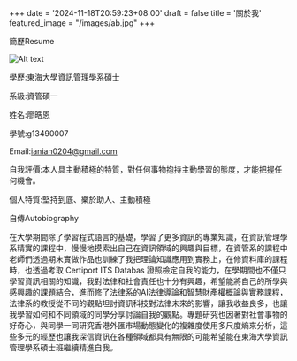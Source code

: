 +++
date = '2024-11-18T20:59:23+08:00'
draft = false
title = '關於我'
featured_image = "/images/ab.jpg"
+++

簡歷Resume 

![Alt text](/images/ms.jpg "ms")

學歷:東海大學資訊管理學系碩士

系級:資管碩一

姓名:廖晧恩

學號:g13490007

Email:ianian0204@gmail.com

自我評價:本人具主動積極的特質，對任何事物抱持主動學習的態度，才能把握任何機會。

個人特質:堅持到底、樂於助人、主動積極



自傳Autobiography

在大學期間除了學習程式語言的基礎，學習了更多資訊的專業知識，在資訊管理學系精實的課程中，慢慢地摸索出自己在資訊領域的興趣與目標，在資管系的課程中老師們透過期末實做作品也訓練了我把理論知識應用到實務上，在修資料庫的課程時，也透過考取 Certiport ITS Databas 證照檢定自我的能力，在學期間也不僅只學習資訊相關的知識，我對法律和社會責任也十分有興趣，希望能將自己的所學與感興趣的課題結合，進而修了法律系的AI法律導論和智慧財產權概論與實務課程，法律系的教授從不同的觀點坦討資訊科技對法律未來的影響，讓我收益良多，也讓我學習如何和不同領域的同學分享討論自我的觀點。專題研究也因著對社會事物的好奇心，與同學一同研究香港外匯市場動態變化的複雜度使用多尺度熵來分析，這些多元的經歷也讓我深信資訊在各種領域都具有無限的可能希望能在東海大學資訊管理學系碩士班繼續精進自我。


